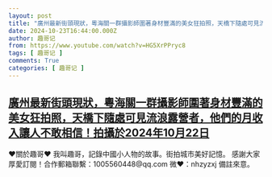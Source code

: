 ```yaml
---
layout: post
title: "廣州最新街頭現狀，粵海關一群攝影師圍著身材豐滿的美女狂拍照，天橋下隨處可見流浪露營者，他們的月收入讓人不敢相信！拍攝於2024年10月22日"
date: 2024-10-23T16:44:00.000Z
author: 趣哥记
from: https://www.youtube.com/watch?v=HG5XrPPryc8
tags: [ 趣哥记 ]
comments: True
categories: [ 趣哥记 ]
---
```

<!--1729701840000-->
[廣州最新街頭現狀，粵海關一群攝影師圍著身材豐滿的美女狂拍照，天橋下隨處可見流浪露營者，他們的月收入讓人不敢相信！拍攝於2024年10月22日](https://www.youtube.com/watch?v=HG5XrPPryc8)
------

<div>
♥關於趣哥♥  我叫趣哥，記錄中國小人物的故事。街拍城市美好記憶。  感謝大家厚愛訂閱！合作郵箱聯繫：1005560448@qq.com 微❤：nhzyzxj 備註來意。
</div>
